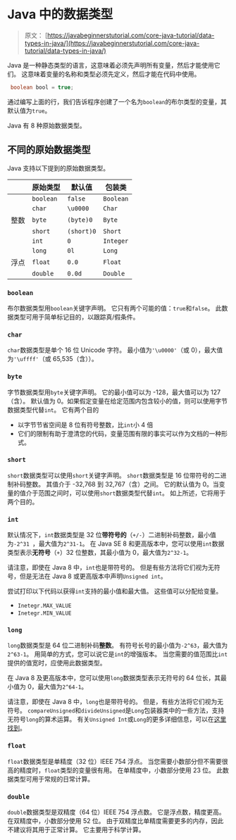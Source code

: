 # Java 中的数据类型

> 原文： [https://javabeginnerstutorial.com/core-java-tutorial/data-types-in-java/](https://javabeginnerstutorial.com/core-java-tutorial/data-types-in-java/)

Java 是一种静态类型的语言，这意味着必须先声明所有变量，然后才能使用它们。 这意味着变量的名称和类型必须先定义，然后才能在代码中使用。

```java
 boolean bool = true;
```

通过编写上面的行，我们告诉程序创建了一个名为`boolean`的布尔类型的变量，其默认值为`true`。

Java 有 8 种原始数据类型。

## 不同的原始数据类型

Java 支持以下提到的原始数据类型。

|  | 原始类型 | 默认值 | 包装类 |
| --- | --- | --- | --- |
|  | `boolean` | `false` | `Boolean` |
|  | `char` | `\u0000` | `Char` |
| 整数 | `byte` | `(byte)0` | `Byte` |
|  | `short` | `(short)0` | `Short` |
|  | `int` | `0` | `Integer` |
|  | `long` | `0l` | `Long` |
| 浮点 | `float` | `0.0` | `Float` |
|  | `double` | `0.0d` | `Double` |

### `boolean`

布尔数据类型用`boolean`关键字声明。 它只有两个可能的值：`true`和`false`。 此数据类型可用于简单标记目的，以跟踪真/假条件。

### `char`

`char`数据类型是单个 16 位 Unicode 字符。 最小值为`'\u0000'`（或 0），最大值为`'\uffff'`（或 65,535（含））。

### `byte`

字节数据类型用`byte`关键字声明。 它的最小值可以为 -128，最大值可以为 127（含）。 默认值为 0。如果假定变量在给定范围内包含较小的值，则可以使用字节数据类型代替`int`。 它有两个目的

*   以字节节省空间是 8 位有符号整数，比`int`小 4 倍
*   它们的限制有助于澄清您的代码，变量范围有限的事实可以作为文档的一种形式。

### `short`

`short`数据类型可以使用`short`关键字声明。 `short`数据类型是 16 位带符号的二进制补码整数。 其值介于 -32,768 到 32,767（含）之间。 它的默认值为 0。当变量的值介于范围之间时，可以使用`short`数据类型代替`int`。 如上所述，它将用于两个目的。

### `int`

默认情况下，`int`数据类型是 32 位**带符号的**（`+/-`）二进制补码整数，最小值为`-2^31 `，最大值为`2^31-1`。 在 Java SE 8 和更高版本中，您可以使用`int`数据类型表示**无符号**（`+`）32 位整数，其最小值为 0，最大值为`2^32-1`。

请注意，即使在 Java 8 中，`int`也是带符号的。 但是有些方法将它们视为无符号，但是无法在 Java 8 或更高版本中声明`Unsigned int`。

尝试打印以下代码以获得`int`支持的最小值和最大值。 这些值可以分配给变量。

*   `Inetegr.MAX_VALUE`
*   `Inetegr.MIN_VALUE`

### `long`

`long`数据类型是 64 位二进制补码**整数**。 有符号长号的最小值为`-2^63`，最大值为`2^63-1`。 用简单的方式，您可以说它是`int`的增强版本。 当您需要的值范围比`int`提供的值宽时，应使用此数据类型。

在 Java 8 及更高版本中，您可以使用`long`数据类型表示无符号的 64 位长，其最小值为 0，最大值为`2^64-1`。

请注意，即使在 Java 8 中，`long`也是带符号的。 但是，有些方法将它们视为无符号。 `compareUnsigned`和`divideUnsigned`是`Long`包装器类中的一些方法，支持无符号`long`的算术运算。 有关`Unsigned Int`或`Long`的更多详细信息，可以在[这里找到](https://blogs.oracle.com/darcy/unsigned-integer-arithmetic-api-now-in-jdk-8)。

### `float`

`float`数据类型是单精度（32 位）IEEE 754 浮点。 当您需要小数部分但不需要很高的精度时，`float`类型的变量很有用。 在单精度中，小数部分使用 23 位。 此数据类型可用于常规的日常计算。

### `double`

`double`数据类型是双精度（64 位）IEEE 754 浮点数。 它是浮点数，精度更高。 在双精度中，小数部分使用 52 位。 由于双精度比单精度需要更多的内存，因此不建议将其用于正常计算。 它主要用于科学计算。

